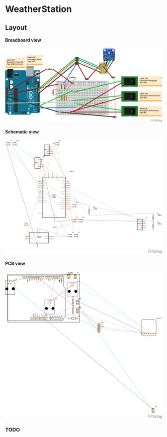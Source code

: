 # WeatherStation

## Layout

#### Breadboard view
![Alt text](layout/BreadBoard.png?raw=true "Breadboard view")

#### Schematic view
![Alt text](layout/Schematic.png?raw=true "Breadboard view")

#### PCB view
![Alt text](layout/PCB.png?raw=true "Breadboard view")

### TODO
